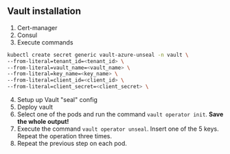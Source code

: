 ## Vault installation

1. Cert-manager
2. Consul
3. Execute commands
```bash 
kubectl create secret generic vault-azure-unseal -n vault \
--from-literal=tenant_id=<tenant_id> \
--from-literal=vault_name=<vault_name> \
--from-literal=key_name=<key_name> \
--from-literal=client_id=<client_id> \
--from-literal=client_secret=<client_secret> \
```
4. Setup up Vault "seal" config
5. Deploy vault
6. Select one of the pods and run the command `vault operator init`.
**Save the whole output!**
7. Execute the command `vault operator unseal`. Insert one of the 5 keys. Repeat the operation three times.
8. Repeat the previous step on each pod.
